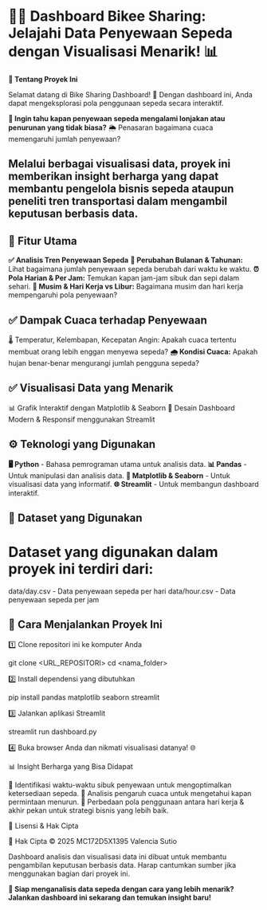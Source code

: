 # 🚴‍♂️ Dashboard  Bikee Sharing: Jelajahi Data Penyewaan Sepeda dengan Visualisasi Menarik! 📊

**🌟 Tentang Proyek Ini**

Selamat datang di Bike Sharing Dashboard! 🚀 Dengan dashboard ini, Anda dapat mengeksplorasi pola penggunaan sepeda secara interaktif.

**🔎 Ingin tahu kapan penyewaan sepeda mengalami lonjakan atau penurunan yang tidak biasa?**
🌦 Penasaran bagaimana cuaca memengaruhi jumlah penyewaan?

## Melalui berbagai visualisasi data, proyek ini memberikan insight berharga yang dapat membantu pengelola bisnis sepeda ataupun peneliti tren transportasi dalam mengambil keputusan berbasis data.

## 🎯 Fitur Utama 

**✅ Analisis Tren Penyewaan Sepeda**
**📆 Perubahan Bulanan & Tahunan:** Lihat bagaimana jumlah penyewaan sepeda berubah dari waktu ke waktu.
**⏰ Pola Harian & Per Jam:** Temukan kapan jam-jam sibuk dan sepi dalam sehari.
**📅 Musim & Hari Kerja vs Libur:** Bagaimana musim dan hari kerja mempengaruhi pola penyewaan?


## ✅ Dampak Cuaca terhadap Penyewaan

🌡 Temperatur, Kelembapan, Kecepatan Angin: Apakah cuaca tertentu membuat orang lebih enggan menyewa sepeda?
**🌧 Kondisi Cuaca:** Apakah hujan benar-benar mengurangi jumlah pengguna sepeda?

## ✅ Visualisasi Data yang Menarik
📊 Grafik Interaktif dengan Matplotlib & Seaborn
🎨 Desain Dashboard Modern & Responsif menggunakan Streamlit

## ⚙️ Teknologi yang Digunakan

**🖥 Python** - Bahasa pemrograman utama untuk analisis data.
**📊 Pandas** - Untuk manipulasi dan analisis data.
**🎨 Matplotlib & Seaborn** - Untuk visualisasi data yang informatif.
**🌐 Streamlit** - Untuk membangun dashboard interaktif.

## 📂 Dataset yang Digunakan

# Dataset yang digunakan dalam proyek ini terdiri dari:

data/day.csv - Data penyewaan sepeda per hari
data/hour.csv - Data penyewaan sepeda per jam

## 🚀 Cara Menjalankan Proyek Ini

1️⃣ Clone repositori ini ke komputer Anda

git clone <URL_REPOSITORI>
cd <nama_folder>

2️⃣ Install dependensi yang dibutuhkan

pip install pandas matplotlib seaborn streamlit

3️⃣ Jalankan aplikasi Streamlit

streamlit run dashboard.py

4️⃣ Buka browser Anda dan nikmati visualisasi datanya! 🌐

📊 Insight Berharga yang Bisa Didapat

🔹 Identifikasi waktu-waktu sibuk penyewaan untuk mengoptimalkan ketersediaan sepeda.
🔹 Analisis pengaruh cuaca untuk mengetahui kapan permintaan menurun.
🔹 Perbedaan pola penggunaan antara hari kerja & akhir pekan untuk strategi bisnis yang lebih baik.

📝 Lisensi & Hak Cipta

📌 Hak Cipta © 2025 MC172D5X1395 Valencia Sutio

Dashboard analisis dan visualisasi data ini dibuat untuk membantu pengambilan keputusan berbasis data. Harap cantumkan sumber jika menggunakan bagian dari proyek ini.

**🚀 Siap menganalisis data sepeda dengan cara yang lebih menarik? Jalankan dashboard ini sekarang dan temukan insight baru!**
